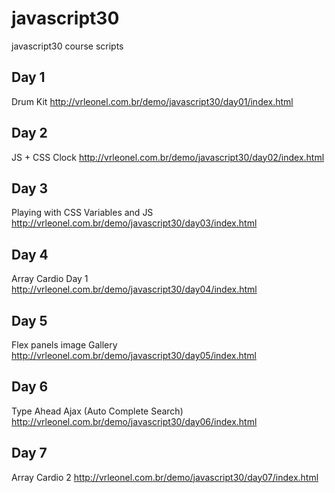 # javascript30
javascript30 course scripts

## Day 1
Drum Kit
http://vrleonel.com.br/demo/javascript30/day01/index.html

## Day 2
JS + CSS Clock
http://vrleonel.com.br/demo/javascript30/day02/index.html

## Day 3
Playing with CSS Variables and JS
http://vrleonel.com.br/demo/javascript30/day03/index.html

## Day 4
Array Cardio Day 1
http://vrleonel.com.br/demo/javascript30/day04/index.html

## Day 5
Flex panels image Gallery
http://vrleonel.com.br/demo/javascript30/day05/index.html

## Day 6
Type Ahead Ajax (Auto Complete Search)
http://vrleonel.com.br/demo/javascript30/day06/index.html

## Day 7
Array Cardio 2
http://vrleonel.com.br/demo/javascript30/day07/index.html
